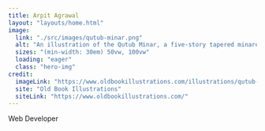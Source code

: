 ```yaml
---
title: Arpit Agrawal
layout: "layouts/home.html"
image:
  link: "./src/images/qutub-minar.png"
  alt: "An illustration of the Qutub Minar, a five-story tapered minaret and 'victory tower' located in Delhi, India."
  sizes: "(min-width: 30em) 50vw, 100vw"
  loading: "eager"
  class: "hero-img"
credit:
  imageLink: "https://www.oldbookillustrations.com/illustrations/qutub-minar/"
  site: "Old Book Illustrations"
  siteLink: "https://www.oldbookillustrations.com/"
---
```


Web Developer
